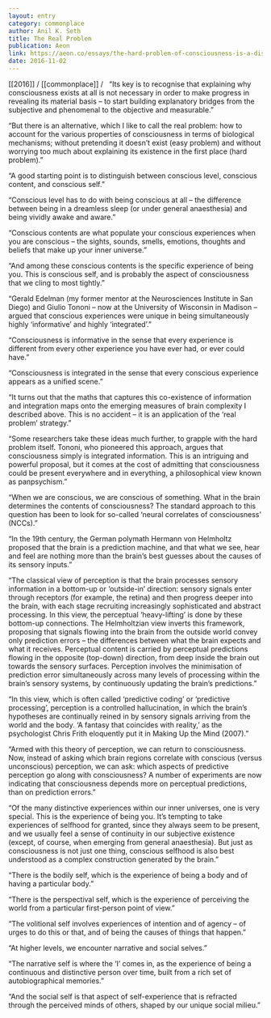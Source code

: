 ```yaml
---
layout: entry
category: commonplace
author: Anil K. Seth
title: The Real Problem
publication: Aeon
link: https://aeon.co/essays/the-hard-problem-of-consciousness-is-a-distraction-from-the-real-one
date: 2016-11-02
---
```


[[2016]] / [[commonplace]] / 
 
“Its key is to recognise that explaining why consciousness exists at all is not necessary in order to make progress in revealing its material basis – to start building explanatory bridges from the subjective and phenomenal to the objective and measurable.”

“But there is an alternative, which I like to call the real problem: how to account for the various properties of consciousness in terms of biological mechanisms; without pretending it doesn’t exist (easy problem) and without worrying too much about explaining its existence in the first place (hard problem).”

“A good starting point is to distinguish between conscious level, conscious content, and conscious self.”

“Conscious level has to do with being conscious at all – the difference between being in a dreamless sleep (or under general anaesthesia) and being vividly awake and aware.”

“Conscious contents are what populate your conscious experiences when you are conscious – the sights, sounds, smells, emotions, thoughts and beliefs that make up your inner universe.”

“And among these conscious contents is the specific experience of being you. This is conscious self, and is probably the aspect of consciousness that we cling to most tightly.”

“Gerald Edelman (my former mentor at the Neurosciences Institute in San Diego) and Giulio Tononi – now at the University of Wisconsin in Madison – argued that conscious experiences were unique in being simultaneously highly ‘informative’ and highly ‘integrated’.”

“Consciousness is informative in the sense that every experience is different from every other experience you have ever had, or ever could have.”

“Consciousness is integrated in the sense that every conscious experience appears as a unified scene.”

“It turns out that the maths that captures this co-existence of information and integration maps onto the emerging measures of brain complexity I described above. This is no accident – it is an application of the ‘real problem’ strategy.”

“Some researchers take these ideas much further, to grapple with the hard problem itself. Tononi, who pioneered this approach, argues that consciousness simply is integrated information. This is an intriguing and powerful proposal, but it comes at the cost of admitting that consciousness could be present everywhere and in everything, a philosophical view known as panpsychism.”

“When we are conscious, we are conscious of something. What in the brain determines the contents of consciousness? The standard approach to this question has been to look for so-called ‘neural correlates of consciousness’ (NCCs).”

“In the 19th century, the German polymath Hermann von Helmholtz proposed that the brain is a prediction machine, and that what we see, hear and feel are nothing more than the brain’s best guesses about the causes of its sensory inputs.”

“The classical view of perception is that the brain processes sensory information in a bottom-up or ‘outside-in’ direction: sensory signals enter through receptors (for example, the retina) and then progress deeper into the brain, with each stage recruiting increasingly sophisticated and abstract processing. In this view, the perceptual ‘heavy-lifting’ is done by these bottom-up connections. The Helmholtzian view inverts this framework, proposing that signals flowing into the brain from the outside world convey only prediction errors – the differences between what the brain expects and what it receives. Perceptual content is carried by perceptual predictions flowing in the opposite (top-down) direction, from deep inside the brain out towards the sensory surfaces. Perception involves the minimisation of prediction error simultaneously across many levels of processing within the brain’s sensory systems, by continuously updating the brain’s predictions.”

“In this view, which is often called ‘predictive coding’ or ‘predictive processing’, perception is a controlled hallucination, in which the brain’s hypotheses are continually reined in by sensory signals arriving from the world and the body. ‘A fantasy that coincides with reality,’ as the psychologist Chris Frith eloquently put it in Making Up the Mind (2007).”

“Armed with this theory of perception, we can return to consciousness. Now, instead of asking which brain regions correlate with conscious (versus unconscious) perception, we can ask: which aspects of predictive perception go along with consciousness? A number of experiments are now indicating that consciousness depends more on perceptual predictions, than on prediction errors.”

“Of the many distinctive experiences within our inner universes, one is very special. This is the experience of being you. It’s tempting to take experiences of selfhood for granted, since they always seem to be present, and we usually feel a sense of continuity in our subjective existence (except, of course, when emerging from general anaesthesia). But just as consciousness is not just one thing, conscious selfhood is also best understood as a complex construction generated by the brain.”

“There is the bodily self, which is the experience of being a body and of having a particular body.”

“There is the perspectival self, which is the experience of perceiving the world from a particular first-person point of view.”

“The volitional self involves experiences of intention and of agency – of urges to do this or that, and of being the causes of things that happen.”

“At higher levels, we encounter narrative and social selves.”

“The narrative self is where the ‘I’ comes in, as the experience of being a continuous and distinctive person over time, built from a rich set of autobiographical memories.”

“And the social self is that aspect of self-experience that is refracted through the perceived minds of others, shaped by our unique social milieu.”
